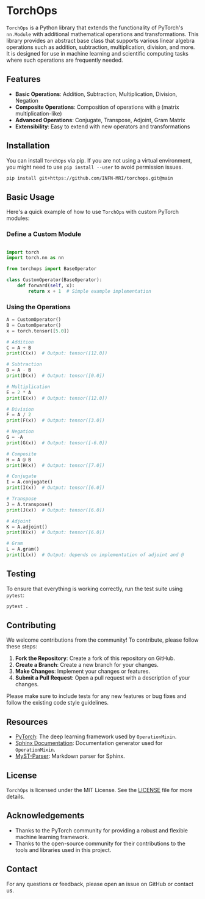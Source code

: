# TorchOps

`TorchOps` is a Python library that extends the functionality of PyTorch's `nn.Module` with additional mathematical operations and transformations. This library provides an abstract base class that supports various linear algebra operations such as addition, subtraction, multiplication, division, and more. It is designed for use in machine learning and scientific computing tasks where such operations are frequently needed.

## Features

- **Basic Operations**: Addition, Subtraction, Multiplication, Division, Negation
- **Composite Operations**: Composition of operations with `@` (matrix multiplication-like)
- **Advanced Operations**: Conjugate, Transpose, Adjoint, Gram Matrix
- **Extensibility**: Easy to extend with new operators and transformations

## Installation

You can install `TorchOps` via pip. If you are not using a virtual environment, you might need to use `pip install --user` to avoid permission issues.

```bash
pip install git+https://github.com/INFN-MRI/torchops.git@main
```

## Basic Usage

Here's a quick example of how to use `TorchOps` with custom PyTorch modules:

### Define a Custom Module

```python

import torch
import torch.nn as nn

from torchops import BaseOperator

class CustomOperator(BaseOperator):
    def forward(self, x):
        return x + 1  # Simple example implementation
```

### Using the Operations

```python
A = CustomOperator()
B = CustomOperator()
x = torch.tensor([5.0])

# Addition
C = A + B
print(C(x))  # Output: tensor([12.0])

# Subtraction
D = A - B
print(D(x))  # Output: tensor([0.0])

# Multiplication
E = 2 * A
print(E(x))  # Output: tensor([12.0])

# Division
F = A / 2
print(F(x))  # Output: tensor([3.0])

# Negation
G = -A
print(G(x))  # Output: tensor([-6.0])

# Composite
H = A @ B
print(H(x))  # Output: tensor([7.0])

# Conjugate
I = A.conjugate()
print(I(x))  # Output: tensor([6.0])

# Transpose
J = A.transpose()
print(J(x))  # Output: tensor([6.0])

# Adjoint
K = A.adjoint()
print(K(x))  # Output: tensor([6.0])

# Gram
L = A.gram()
print(L(x))  # Output: depends on implementation of adjoint and @
```

## Testing

To ensure that everything is working correctly, run the test suite using `pytest`:

```bash
pytest .
```

## Contributing

We welcome contributions from the community! To contribute, please follow these steps:

1. **Fork the Repository**: Create a fork of this repository on GitHub.
2. **Create a Branch**: Create a new branch for your changes.
3. **Make Changes**: Implement your changes or features.
4. **Submit a Pull Request**: Open a pull request with a description of your changes.

Please make sure to include tests for any new features or bug fixes and follow the existing code style guidelines.

## Resources

- [PyTorch](https://pytorch.org/): The deep learning framework used by `OperationMixin`.
- [Sphinx Documentation](https://www.sphinx-doc.org/en/master/): Documentation generator used for `OperationMixin`.
- [MyST-Parser](https://myst-parser.readthedocs.io/en/latest/): Markdown parser for Sphinx.

## License

`TorchOps` is licensed under the MIT License. See the [LICENSE](LICENSE) file for more details.

## Acknowledgements

- Thanks to the PyTorch community for providing a robust and flexible machine learning framework.
- Thanks to the open-source community for their contributions to the tools and libraries used in this project.

## Contact

For any questions or feedback, please open an issue on GitHub or contact us.

